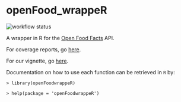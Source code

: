 # openFood_wrappeR

![workflow status](https://github.com/madison13g/DATA534Project/actions/workflows/unittesting.yml/badge.svg)

A wrapper in R for the [Open Food Facts](https://world.openfoodfacts.org/) API.

For coverage reports, go [here](./code_coverage.html).

For our vignette, go [here](./vignette_openFoodwrappeR.html).

Documentation on how to use each function can be retrieved in `R` by:

```
> library(openFoodwrappeR)

> help(package = 'openFoodwrappeR')
```
